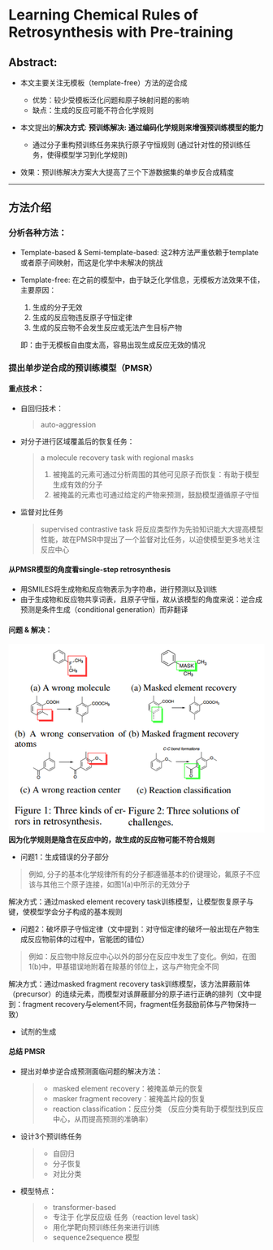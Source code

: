 
#  Learning Chemical Rules of Retrosynthesis with Pre-training

##  Abstract:

* 本文主要关注无模板（template-free）方法的逆合成
  * 优势：较少受模板泛化问题和原子映射问题的影响
  * 缺点：生成的反应可能不符合化学规则

* 本文提出的**解决方式**:
  **预训练解决: 通过编码化学规则来增强预训练模型的能力**
  * 通过分子重构预训练任务来执行原子守恒规则
    (通过针对性的预训练任务，使得模型学习到化学规则)
  

* 效果：预训练解决方案大大提高了三个下游数据集的单步反合成精度
  
***

##  方法介绍

###  分析各种方法：

* Template-based & Semi-template-based:
  这2种方法严重依赖于template或者原子间映射，而这是化学中未解决的挑战

* Template-free:
  在之前的模型中，由于缺乏化学信息，无模板方法效果不佳，主要原因：
  1. 生成的分子无效
  2. 生成的反应物违反原子守恒定律
  3. 生成的反应物不会发生反应或无法产生目标产物
  
    即：由于无模板自由度太高，容易出现生成反应无效的情况
  
###  提出单步逆合成的预训练模型（PMSR）

####  重点技术：

* 自回归技术：
  >auto-aggression
  
* 对分子进行区域覆盖后的恢复任务：
  >a molecule recovery task with regional masks
  >1. 被掩盖的元素可通过分析周围的其他可见原子而恢复：有助于模型生成有效的分子
  >2. 被掩盖的元素也可通过给定的产物来预测，鼓励模型遵循原子守恒
  
* 监督对比任务
  >supervised contrastive task
  >将反应类型作为先验知识能大大提高模型性能，故在PMSR中提出了一个监督对比任务，以迫使模型更多地关注反应中心
  
####  从PMSR模型的角度看single-step retrosynthesis

* 用SMILES将生成物和反应物表示为字符串，进行预测以及训练
* 由于生成物和反应物共享词表，且原子守恒，故从该模型的角度来说：逆合成预测是条件生成（conditional generation）而非翻译

####  问题 & 解决：

  ![Alt text](pictures/image.png )   
  **因为化学规则是隐含在反应中的，故生成的反应物可能不符合规则**
  * 问题1：生成错误的分子部分
  >例如, 分子的基本化学规律所有的分子都遵循基本的价键理论，氟原子不应该与其他三个原子连接，如图1(a)中所示的无效分子

  解决方式：通过masked element recovery task训练模型，让模型恢复原子与键，使模型学会分子构成的基本规则

  * 问题2：破坏原子守恒定律（文中提到：对守恒定律的破坏一般出现在产物生成反应物前体的过程中，官能团的错位）

  >例如：反应物中除反应中心以外的部分在反应中发生了变化。例如，在图1(b)中，甲基错误地附着在羧基的邻位上，这与产物完全不同

  解决方式：通过masked fragment recovery task训练模型，该方法屏蔽前体（precursor）的连续元素，而模型对该屏蔽部分的原子进行正确的排列（文中提到：fragment recovery与element不同，fragment任务鼓励前体与产物保持一致）

* 试剂的生成
  
####  总结 PMSR

* 提出对单步逆合成预测面临问题的解决方法：
  >* masked element recovery：被掩盖单元的恢复
  >* masker fragment recovery：被掩盖片段的恢复
  >* reaction classification：反应分类
  （反应分类有助于模型找到反应中心，从而提高预测的准确率）
  
* 设计3个预训练任务
  >* 自回归
  >* 分子恢复
  >* 对比分类
  
* 模型特点：
  >* transformer-based
  >* 专注于 化学反应级 任务（reaction level task）
  >* 用化学靶向预训练任务来进行训练
  >* sequence2sequence 模型
  
  